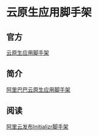 
# 云原生应用脚手架

## 官方

[云原生应用脚手架](https://start.aliyun.com/)

## 简介

[阿里巴巴云原生应用脚手架](https://www.cnblogs.com/aliware/p/17047193.html)

## 阅读

[阿里云发布Initializr脚手架](https://www.jianshu.com/p/b4163be5c6c4)